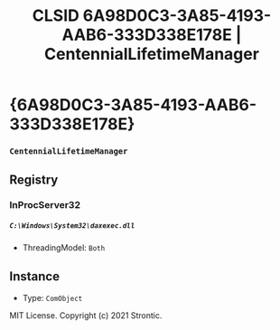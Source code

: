 ﻿---
title: "CLSID 6A98D0C3-3A85-4193-AAB6-333D338E178E | CentennialLifetimeManager"
excerpt: What is COM-Object CLSID 6A98D0C3-3A85-4193-AAB6-333D338E178E?
---

# {6A98D0C3-3A85-4193-AAB6-333D338E178E}

### `CentennialLifetimeManager`

## Registry


### InProcServer32

##### `C:\Windows\System32\daxexec.dll`
* ThreadingModel: `Both`

## Instance

* Type: `ComObject`

MIT License. Copyright (c) 2021 Strontic.


